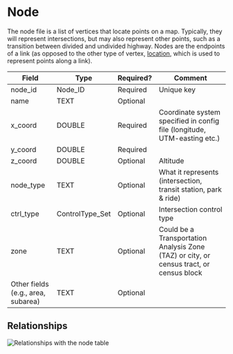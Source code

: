 #	Node	
The node file is a list of vertices that locate points on a map. Typically, they will represent intersections, but may also represent other points, such as a transition between divided and undivided highway.  Nodes are the endpoints of a link (as opposed to the other type of vertex, [location](Location), which is used to represent points along a link).

Field | Type | Required? | Comment
---|---|---|---
node_id | Node_ID | Required | Unique key
name | TEXT | Optional | 
x_coord | DOUBLE | Required | Coordinate system specified in config file (longitude, UTM-easting etc.)
y_coord | DOUBLE | Required | 
z_coord | DOUBLE | Optional | Altitude
node_type | TEXT | Optional | What it represents (intersection, transit station, park & ride)
ctrl_type | ControlType_Set | Optional | Intersection control type
zone | TEXT | Optional | Could be a Transportation Analysis Zone (TAZ) or city, or census tract, or census block
Other fields (e.g., area, subarea) | TEXT | Optional | 

## Relationships
![Relationships with the node table](https://github.com/zephyr-data-specs/GMNS/raw/master/Images/ER_diagrams/node.png)